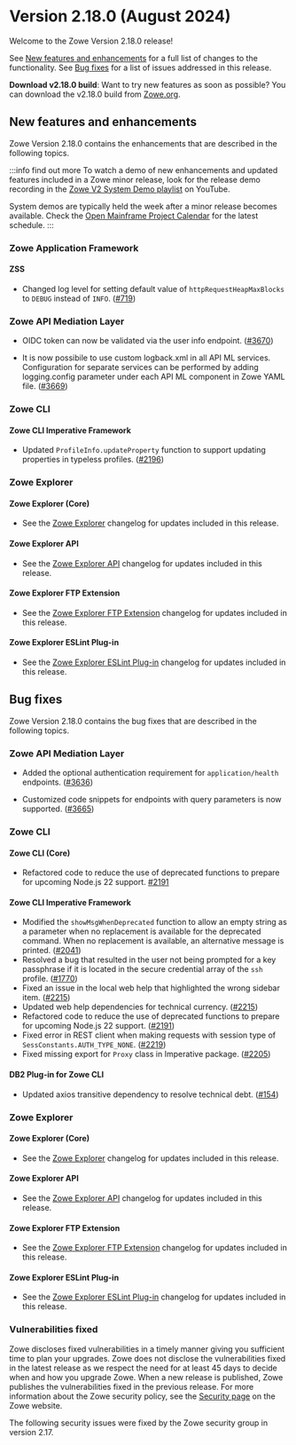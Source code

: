# Version 2.18.0 (August 2024)

Welcome to the Zowe Version 2.18.0 release!

See [New features and enhancements](#new-features-and-enhancements) for a full list of changes to the functionality. See [Bug fixes](#bug-fixes) for a list of issues addressed in this release.

**Download v2.18.0 build**: Want to try new features as soon as possible? You can download the v2.18.0 build from [Zowe.org](https://www.zowe.org/download.html).

## New features and enhancements

Zowe Version 2.18.0 contains the enhancements that are described in the following topics.

:::info find out more
To watch a demo of new enhancements and updated features included in a Zowe minor release, look for the release demo recording in the [Zowe V2 System Demo playlist](https://www.youtube.com/playlist?list=PL8REpLGaY9QGjSTAqZaWxLG_g-jW1qGmo) on YouTube.

System demos are typically held the week after a minor release becomes available. Check the [Open Mainframe Project Calendar](https://lists.openmainframeproject.org/g/zowe-dev/calendar) for the latest schedule.
:::

### Zowe Application Framework

#### ZSS
* Changed log level for setting default value of `httpRequestHeapMaxBlocks` to `DEBUG` instead of `INFO`. ([#719](https://github.com/zowe/zss/pull/719))


### Zowe API Mediation Layer

* OIDC token can now be validated via the user info endpoint. ([#3670](https://github.com/zowe/api-layer/issues/3670))

* It is now possibile to use custom logback.xml in all API ML services. Configuration for separate services can be performed by adding logging.config parameter under each API ML component in Zowe YAML file. ([#3669](https://github.com/zowe/api-layer/issues/3669))

### Zowe CLI

#### Zowe CLI Imperative Framework

- Updated `ProfileInfo.updateProperty` function to support updating properties in typeless profiles. ([#2196](https://github.com/zowe/zowe-cli/issues/2196))

### Zowe Explorer

#### Zowe Explorer (Core)

- See the [Zowe Explorer](https://github.com/zowe/zowe-explorer-vscode/blob/main/packages/zowe-explorer/CHANGELOG.md) changelog for updates included in this release.

#### Zowe Explorer API

- See the [Zowe Explorer API](https://github.com/zowe/zowe-explorer-vscode/blob/main/packages/zowe-explorer-api/CHANGELOG.md) changelog for updates included in this release.

#### Zowe Explorer FTP Extension

- See the [Zowe Explorer FTP Extension](https://github.com/zowe/zowe-explorer-vscode/blob/main/packages/zowe-explorer-ftp-extension/CHANGELOG.md) changelog for updates included in this release.

#### Zowe Explorer ESLint Plug-in

- See the [Zowe Explorer ESLint Plug-in](https://github.com/zowe/zowe-explorer-vscode/blob/main/packages/eslint-plugin-zowe-explorer/CHANGELOG.md) changelog for updates included in this release.

## Bug fixes

Zowe Version 2.18.0 contains the bug fixes that are described in the following topics.

### Zowe API Mediation Layer

* Added the optional authentication requirement for `application/health` endpoints. ([#3636](https://github.com/zowe/api-layer/issues/3636))

* Customized code snippets for endpoints with query parameters is now supported. ([#3665](https://github.com/zowe/api-layer/issues/3665))

### Zowe CLI

#### Zowe CLI (Core)

- Refactored code to reduce the use of deprecated functions to prepare for upcoming Node.js 22 support. [#2191](https://github.com/zowe/zowe-cli/issues/2191)

#### Zowe CLI Imperative Framework

- Modified the `showMsgWhenDeprecated` function to allow an empty string as a parameter when no replacement is available for the deprecated command. When no replacement is available, an alternative message is printed. ([#2041](https://github.com/zowe/zowe-cli/issues/2041))
- Resolved a bug that resulted in the user not being prompted for a key passphrase if it is located in the secure credential array of the `ssh` profile. ([#1770](https://github.com/zowe/zowe-cli/issues/1770))
- Fixed an issue in the local web help that highlighted the wrong sidebar item. ([#2215](https://github.com/zowe/zowe-cli/pull/2215))
- Updated web help dependencies for technical currency. ([#2215](https://github.com/zowe/zowe-cli/pull/2215))
- Refactored code to reduce the use of deprecated functions to prepare for upcoming Node.js 22 support. ([#2191](https://github.com/zowe/zowe-cli/issues/2191))
- Fixed error in REST client when making requests with session type of `SessConstants.AUTH_TYPE_NONE`. ([#2219](https://github.com/zowe/zowe-cli/issues/2219))
- Fixed missing export for `Proxy` class in Imperative package. ([#2205](https://github.com/zowe/zowe-cli/pull/2205))

#### DB2 Plug-in for Zowe CLI

- Updated axios transitive dependency to resolve technical debt. ([#154](https://github.com/zowe/zowe-cli-db2-plugin/pull/154))

### Zowe Explorer

#### Zowe Explorer (Core)

- See the [Zowe Explorer](https://github.com/zowe/zowe-explorer-vscode/blob/main/packages/zowe-explorer/CHANGELOG.md) changelog for updates included in this release.

#### Zowe Explorer API

- See the [Zowe Explorer API](https://github.com/zowe/zowe-explorer-vscode/blob/main/packages/zowe-explorer-api/CHANGELOG.md) changelog for updates included in this release.

####  Zowe Explorer FTP Extension

- See the [Zowe Explorer FTP Extension](https://github.com/zowe/zowe-explorer-vscode/blob/main/packages/zowe-explorer-ftp-extension/CHANGELOG.md) changelog for updates included in this release.

#### Zowe Explorer ESLint Plug-in

- See the [Zowe Explorer ESLint Plug-in](https://github.com/zowe/zowe-explorer-vscode/blob/main/packages/eslint-plugin-zowe-explorer/CHANGELOG.md) changelog for updates included in this release.

### Vulnerabilities fixed

Zowe discloses fixed vulnerabilities in a timely manner giving you sufficient time to plan your upgrades. Zowe does not disclose the vulnerabilities fixed in the latest release as we respect the need for at least 45 days to decide when and how you upgrade Zowe. When a new release is published, Zowe publishes the vulnerabilities fixed in the previous release. For more information about the Zowe security policy, see the [Security page](https://www.zowe.org/security.html) on the Zowe website.

The following security issues were fixed by the Zowe security group in version 2.17.
